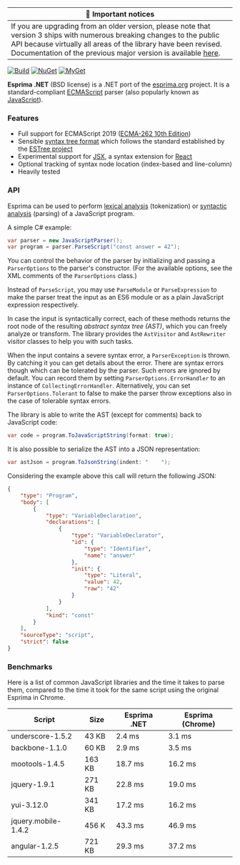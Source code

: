 | :mega: Important notices |
|--------------|
|If you are upgrading from an older version, please note that version 3 ships with numerous breaking changes to the public API because virtually all areas of the library have been revised.<br />Documentation of the previous major version is available [here](https://github.com/sebastienros/esprima-dotnet/tree/v2.1.3). |

[![Build](https://github.com/sebastienros/esprima-dotnet/actions/workflows/staging.yml/badge.svg)](https://github.com/sebastienros/esprima-dotnet/actions/workflows/staging.yml)
[![NuGet](https://img.shields.io/nuget/v/esprima.svg)](https://www.nuget.org/packages/esprima)
[![MyGet](https://img.shields.io/myget/esprimadotnet/v/esprima?label=MyGet)](https://www.myget.org/feed/esprimadotnet/package/nuget/Esprima)

**Esprima .NET** (BSD license) is a .NET port of the [esprima.org](http://esprima.org) project.
It is a standard-compliant [ECMAScript](http://www.ecma-international.org/publications/standards/Ecma-262.htm)
parser (also popularly known as
[JavaScript](https://en.wikipedia.org/wiki/JavaScript)).

### Features

- Full support for ECMAScript 2019 ([ECMA-262 10th Edition](http://www.ecma-international.org/publications/standards/Ecma-262.htm))
- Sensible [syntax tree format](https://github.com/estree/estree/blob/master/es5.md) which follows the standard established by the [ESTree project](https://github.com/estree/estree)
- Experimental support for [JSX](https://facebook.github.io/jsx/), a syntax extension for [React](https://facebook.github.io/react/)
- Optional tracking of syntax node location (index-based and line-column)
- Heavily tested

### API

Esprima can be used to perform [lexical analysis](https://en.wikipedia.org/wiki/Lexical_analysis) (tokenization) or [syntactic analysis](https://en.wikipedia.org/wiki/Parsing) (parsing) of a JavaScript program.

A simple C# example:

```csharp
var parser = new JavaScriptParser();
var program = parser.ParseScript("const answer = 42");
```

You can control the behavior of the parser by initializing and passing a `ParserOptions` to the parser's constructor. (For the available options, see the XML comments of the `ParserOptions` class.)

Instead of `ParseScript`, you may use `ParseModule` or `ParseExpression` to make the parser treat the input as an ES6 module or as a plain JavaScript expression respectively.

In case the input is syntactically correct, each of these methods returns the root node of the resulting *abstract syntax tree (AST)*, which you can freely analyze or transform. The library provides the `AstVisitor` and `AstRewriter` visitor classes to help you with such tasks.

When the input contains a severe syntax error, a `ParserException` is thrown. By catching it you can get details about the error. There are syntax errors though which can be tolerated by the parser. Such errors are ignored by default. You can record them by setting `ParserOptions.ErrorHandler` to an instance of `CollectingErrorHandler`. Alternatively, you can set `ParserOptions.Tolerant` to false to make the parser throw exceptions also in the case of tolerable syntax errors.

The library is able to write the AST (except for comments) back to JavaScript code:

```csharp
var code = program.ToJavaScriptString(format: true);
```

It is also possible to serialize the AST into a JSON representation:

```csharp
var astJson = program.ToJsonString(indent: "    ");
```

Considering the example above this call will return the following JSON:

```json
{
    "type": "Program",
    "body": [
        {
            "type": "VariableDeclaration",
            "declarations": [
                {
                    "type": "VariableDeclarator",
                    "id": {
                        "type": "Identifier",
                        "name": "answer"
                    },
                    "init": {
                        "type": "Literal",
                        "value": 42,
                        "raw": "42"
                    }
                }
            ],
            "kind": "const"
        }
    ],
    "sourceType": "script",
    "strict": false
}
```

### Benchmarks

Here is a list of common JavaScript libraries and the time it takes to parse them, 
compared to the time it took for the same script using the original Esprima in Chrome.

| Script | Size | Esprima .NET | Esprima (Chrome) |
| --- | --- | --- | --- |
| underscore-1.5.2 | 43 KB | 2.4 ms | 3.1 ms |
| backbone-1.1.0 | 60 KB | 2.9 ms | 3.5 ms |
| mootools-1.4.5 | 163 KB | 18.7 ms | 16.2 ms | 
| jquery-1.9.1 | 271 KB | 22.8 ms | 19.0 ms |
| yui-3.12.0| 341 KB | 17.2 ms | 16.2 ms |
| jquery.mobile-1.4.2 | 456 K | 43.3 ms | 46.9 ms | 
| angular-1.2.5 | 721 KB | 29.3 ms | 37.2 ms |
